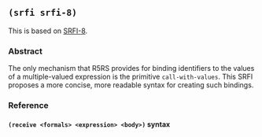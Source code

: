## `(srfi srfi-8)`

This is based on [SRFI-8](https://srfi.schemers.org/srfi-8/).

### Abstract

The only mechanism that R5RS provides for binding identifiers to the
values of a multiple-valued expression is the primitive
`call-with-values`. This SRFI proposes a more concise, more readable
syntax for creating such bindings.

### Reference

#### `(receive <formals> <expression> <body>)` syntax
